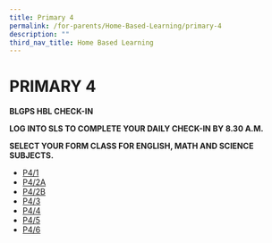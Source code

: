 ```yaml
---
title: Primary 4
permalink: /for-parents/Home-Based-Learning/primary-4
description: ""
third_nav_title: Home Based Learning
---
```

# PRIMARY 4
**BLGPS HBL CHECK-IN**

**LOG INTO SLS TO COMPLETE YOUR DAILY CHECK-IN BY 8.30 A.M.**


**SELECT YOUR FORM CLASS FOR  ENGLISH, MATH AND SCIENCE SUBJECTS.**

* [P4/1](https://docs.google.com/document/d/1SC2DZVVJN4JRm06PCm1lUeQ3SoHOE_StLpoz5hZBXac/edit)
* [P4/2A](https://docs.google.com/document/d/1drU1Z7wIkMMYonJk8jjeZIlFbecAW9wYDsEUJvDFWs8/edit)
* [P4/2B](https://docs.google.com/document/d/1KFXli6ZpQW_n1VpQO5MGOBKQeu8yhpFMc7BB_vNSxZ0/edit)
* [P4/3](https://docs.google.com/document/d/1J7PfnnOdPwoBZbQ671GlWEOp8b8NgzS--pPSSuc6Bgw/edit)
* [P4/4](https://docs.google.com/document/d/1_eyxwUVqEMIp75BiV7CeIQ7C_w3WpeUJ6-XvO93bRS0/edit)
* [P4/5](https://docs.google.com/document/d/1G8-WZhDrokMpmh4hJeuozb7BUh58YhJXx3PpV1WOhMo/edit)
* [P4/6](https://docs.google.com/document/d/1pcwsPaxFna_hNtycFJYfCIoXuLGFc_ZgTml-KR2-wvg/edit)